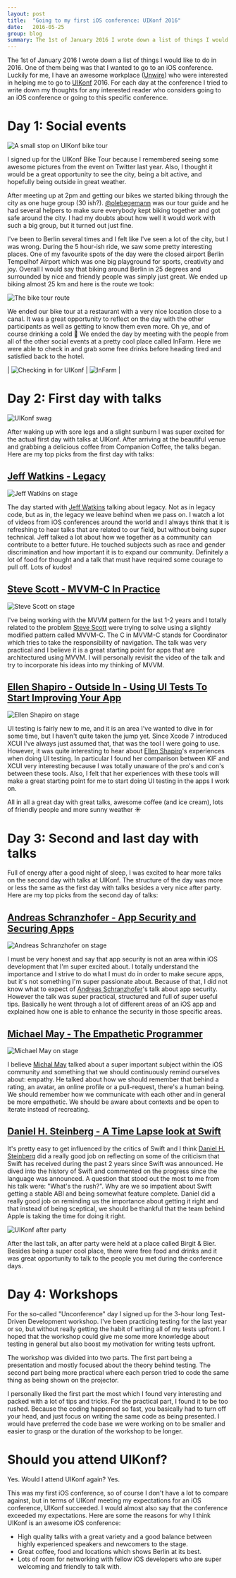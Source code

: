 ```yaml
---
layout: post
title:  "Going to my first iOS conference: UIKonf 2016"
date:   2016-05-25
group: blog
summary: The 1st of January 2016 I wrote down a list of things I would like to do in 2016. One of them being to go to an iOS conference. Luckily for me, I have an awesome workplace (Unwire) who were interested in helping me to go to UIKonf 2016. For each day at the conference I tried to write down my thoughts for any interested reader who considers going to an iOS conference or going to this specific conference.
---
```


The 1st of January 2016 I wrote down a list of things I would like to do in 2016. One of them being was that I wanted to go to an iOS conference. Luckily for me, I have an awesome workplace ([Unwire](http://www.unwire.com/#/home)) who were interested in helping me to go to [UIKonf](http://www.uikonf.com) 2016. For each day at the conference I tried to write down my thoughts for any interested reader who considers going to an iOS conference or going to this specific conference.

# Day 1: Social events

![A small stop on UIKonf bike tour](../assets/posts/social_01.jpg)

I signed up for the UIKonf Bike Tour because I remembered seeing some awesome pictures from the event on Twitter last year. Also, I thought it would be a great opportunity to see the city, being a bit active, and hopefully being outside in great weather.

After meeting up at 2pm and getting our bikes we started biking through the city as one huge group (30 ish?). [@olebegemann](https://twitter.com/olebegemann) was our tour guide and he had several helpers to make sure everybody kept biking together and got safe around the city. I had my doubts about how well it would work with such a big group, but it turned out just fine.

I've been to Berlin several times and I felt like I've seen a lot of the city, but I was wrong. During the 5 hour-ish ride, we saw some pretty interesting places. One of my favourite spots of the day were the closed airport Berlin Tempelhof Airport which was one big playground for sports, creativity and joy. Overall I would say that biking around Berlin in 25 degrees and surrounded by nice and friendly people was simply just great. We ended up biking almost 25 km and here is the route we took:

 ![The bike tour route](../assets/posts/social_02.jpg)

We ended our bike tour at a restaurant with a very nice location close to a canal. It was a great opportunity to reflect on the day with the other participants as well as getting to know them even more. Oh ye, and of course drinking a cold 🍺 We ended the day by meeting with the people from all of the other social events at a pretty cool place called InFarm. Here we were able to check in and grab some free drinks before heading tired and satisfied back to the hotel.

| ![Checking in for UIKonf](../assets/posts/social_03.jpg) | ![InFarm](../assets/posts/social_04.jpg) |


# Day 2: First day with talks

![UIKonf swag](../assets/posts/conf_01.jpg)

After waking up with sore legs and a slight sunburn I was super excited for the actual first day with talks at UIKonf. After arriving at the beautiful venue and grabbing a delicious coffee from Companion Coffee, the talks began. Here are my top picks from the first day with talks:

## [Jeff Watkins - Legacy](https://www.youtube.com/watch?list=PLdr22uU_wISqm9QbnczWxXs9qyuWpSU4k&v=AksIrgPFSgY)

![Jeff Watkins on stage](../assets/posts/conf_02.jpg)

The day started with [Jeff Watkins](https://twitter.com/jeffwatkins) talking about legacy. Not as in legacy code, but as in, the legacy we leave behind when we pass on. I watch a lot of videos from iOS conferences around the world and I always think that it is refreshing to hear talks that are related to our field, but without being super technical. Jeff talked a lot about how we together as a community can contribute to a better future. He touched subjects such as race and gender discrimination and how important it is to expand our community. Definitely a lot of food for thought and a talk that must have required some courage to pull off. Lots of kudos!


## [Steve Scott - MVVM-C In Practice](https://www.youtube.com/watch?v=9VojuJpUuE8&list=PLdr22uU_wISqm9QbnczWxXs9qyuWpSU4k&index=6)

![Steve Scott on stage](../assets/posts/conf_03.jpg)

I've being working with the MVVM pattern for the last 1-2 years and I totally related to the problem [Steve Scott](https://twitter.com/macdevnet) were trying to solve using a slightly modified pattern called MVVM-C. The C in MVVM-C stands for Coordinator which tries to take the responsibility of navigation. The talk was very practical and I believe it is a great starting point for apps that are architectured using MVVM. I will personally revisit the video of the talk and try to incorporate his ideas into my thinking of MVVM.


## [Ellen Shapiro - Outside In - Using UI Tests To Start Improving Your App](https://www.youtube.com/watch?v=hYCUy-9yq_M&list=PLdr22uU_wISqm9QbnczWxXs9qyuWpSU4k&index=7)

![Ellen Shapiro on stage](../assets/posts/conf_04.jpg)

UI testing is fairly new to me, and it is an area I've wanted to dive in for some time, but I haven't quite taken the jump yet. Since Xcode 7 introduced XCUI I've always just assumed that, that was the tool I were going to use. However, it was quite interesting to hear about [Ellen Shapiro](https://twitter.com/designatednerd)'s experiences when doing UI testing. In particular I found her comparison between KIF and XCUI very interesting because I was totally unaware of the pro's and con's between these tools. Also, I felt that her experiences with these tools will make a great starting point for me to start doing UI testing in the apps I work on.

All in all a great day with great talks, awesome coffee (and ice cream), lots of friendly people and more sunny weather ☀️


# Day 3: Second and last day with talks

Full of energy after a good night of sleep, I was excited to hear more talks on the second day with talks at UIKonf. The structure of the day was more or less the same as the first day with talks besides a very nice after party. Here are my top picks from the second day of talks:


## [Andreas Schranzhofer - App Security and Securing Apps](https://www.youtube.com/watch?v=ipMlEMnKwKs&list=PLdr22uU_wISqm9QbnczWxXs9qyuWpSU4k&index=10)

![Andreas Schranzhofer on stage](../assets/posts/conf_05.jpg)

I must be very honest and say that app security is not an area within iOS development that I'm super excited about. I totally understand the importance and I strive to do what I must do in order to make secure apps, but it's not something I'm super passionate about. Because of that, I did not know what to expect of [Andreas Schranzhofer](https://twitter.com/Schranzhofer)'s talk about app security. However the talk was super practical, structured and full of super useful tips. Basically he went through a lot of different areas of an iOS app and explained how one is able to enhance the security in those specific areas.


## [Michael May - The Empathetic Programmer](https://www.youtube.com/watch?v=hXo6CWTmb9c&index=12&list=PLdr22uU_wISqm9QbnczWxXs9qyuWpSU4k)

![Michael May on stage](../assets/posts/conf_06.jpg)

I believe [Michal May](https://twitter.com/codermay) talked about a super important subject within the iOS community and something that we should continuously remind ourselves about: empathy. He talked about how we should remember that behind a rating, an avatar, an online profile or a pull-request, there's a human being. We should remember how we communicate with each other and in general be more empathetic. We should be aware about contexts and be open to iterate instead of recreating.


## [Daniel H. Steinberg - A Time Lapse look at Swift](https://www.youtube.com/watch?v=kyzN5I-2FoY&list=PLdr22uU_wISqm9QbnczWxXs9qyuWpSU4k&index=15)

It's pretty easy to get influenced by the critics of Swift and I think [Daniel H. Steinberg](https://twitter.com/dimsumthinking) did a really good job on reflecting on some of the criticism that Swift has received during the past 2 years since Swift was announced. He dived into the history of Swift and commented on the progress since the language was announced. A question that stood out the most to me from his talk were: "What's the rush?". Why are we so impatient about Swift getting a stable ABI and being somewhat feature complete. Daniel did a really good job on reminding us the importance about getting it right and that instead of being sceptical, we should be thankful that the team behind Apple is taking the time for doing it right. 


![UIKonf after party](../assets/posts/conf_07.jpg)

After the last talk, an after party were held at a place called Birgit & Bier. Besides being a super cool place, there were free food and drinks and it was great opportunity to talk to the people you met during the conference days.


# Day 4: Workshops

For the so-called "Unconference" day I signed up for the 3-hour long Test-Driven Development workshop. I've been practicing testing for the last year or so, but without really getting the habit of writing all of my tests upfront. I hoped that the workshop could give me some more knowledge about testing in general but also boost my motivation for writing tests upfront.

The workshop was divided into two parts. The first part being a presentation and mostly focused about the theory behind testing. The second part being more practical where each person tried to code the same thing as being shown on the projector.

I personally liked the first part the most which I found very interesting and packed with a lot of tips and tricks. For the practical part, I found it to be too rushed. Because the coding happened so fast, you basically had to turn off your head, and just focus on writing the same code as being presented. I would have preferred the code base we were working on to be smaller and easier to grasp or the duration of the workshop to be longer.


# Should you attend UIKonf?

Yes. Would I attend UIKonf again? Yes.

This was my first iOS conference, so of course I don't have a lot to compare against, but in terms of UIKonf meeting my expectations for an iOS conference, UIKonf succeeded. I would almost also say that the conference exceeded my expectations. Here are some the reasons for why I think UIKonf is an awesome iOS conference:

- High quality talks with a great variety and a good balance between highly experienced speakers and newcomers to the stage.
- Great coffee, food and locations which shows Berlin at its best.
- Lots of room for networking with fellow iOS developers who are super welcoming and friendly to talk with.
